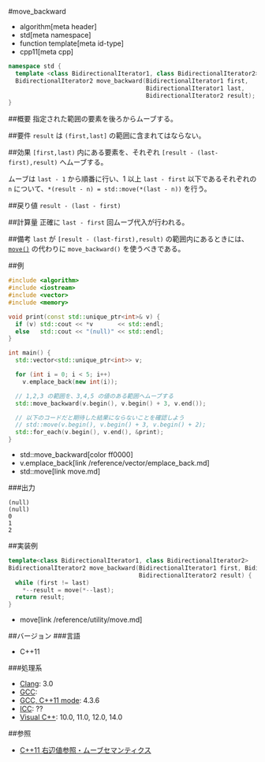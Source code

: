 #move_backward
* algorithm[meta header]
* std[meta namespace]
* function template[meta id-type]
* cpp11[meta cpp]

```cpp
namespace std {
  template <class BidirectionalIterator1, class BidirectionalIterator2>
  BidirectionalIterator2 move_backward(BidirectionalIterator1 first,
                                       BidirectionalIterator1 last,
                                       BidirectionalIterator2 result);
}
```

##概要
指定された範囲の要素を後ろからムーブする。


##要件
`result` は `(first,last]` の範囲に含まれてはならない。


##効果
`[first,last)` 内にある要素を、それぞれ `[result - (last-first),result)` へムーブする。

ムーブは `last - 1` から順番に行い、1 以上 `last - first` 以下であるそれぞれの `n` について、`*(result - n) = std::move(*(last - n))` を行う。


##戻り値
`result - (last - first)`


##計算量
正確に `last - first` 回ムーブ代入が行われる。


##備考
`last` が `[result - (last-first),result)` の範囲内にあるときには、[`move()`](/reference/algorithm/move.md) の代わりに `move_backward()` を使うべきである。


##例
```cpp
#include <algorithm>
#include <iostream>
#include <vector>
#include <memory>

void print(const std::unique_ptr<int>& v) {
  if (v) std::cout << *v       << std::endl;
  else   std::cout << "(null)" << std::endl;
}

int main() {
  std::vector<std::unique_ptr<int>> v;

  for (int i = 0; i < 5; i++)
    v.emplace_back(new int(i));

  // 1,2,3 の範囲を、3,4,5 の値のある範囲へムーブする
  std::move_backward(v.begin(), v.begin() + 3, v.end());

  // 以下のコードだと期待した結果にならないことを確認しよう
  // std::move(v.begin(), v.begin() + 3, v.begin() + 2);
  std::for_each(v.begin(), v.end(), &print);
}
```
* std::move_backward[color ff0000]
* v.emplace_back[link /reference/vector/emplace_back.md]
* std::move[link move.md]

###出力
```
(null)
(null)
0
1
2
```


##実装例
```cpp
template<class BidirectionalIterator1, class BidirectionalIterator2>
BidirectionalIterator2 move_backward(BidirectionalIterator1 first, BidirectionalIterator1 last,
                                     BidirectionalIterator2 result) {
  while (first != last)
    *--result = move(*--last);
  return result;
}
```
* move[link /reference/utility/move.md]


##バージョン
###言語
- C++11


###処理系
- [Clang](/implementation.md#clang): 3.0
- [GCC](/implementation.md#gcc): 
- [GCC, C++11 mode](/implementation.md#gcc): 4.3.6
- [ICC](/implementation.md#icc): ??
- [Visual C++](/implementation.md#visual_cpp): 10.0, 11.0, 12.0, 14.0


##参照
- [C++11 右辺値参照・ムーブセマンティクス](/lang/cpp11/rvalue_ref_and_move_semantics.md)

